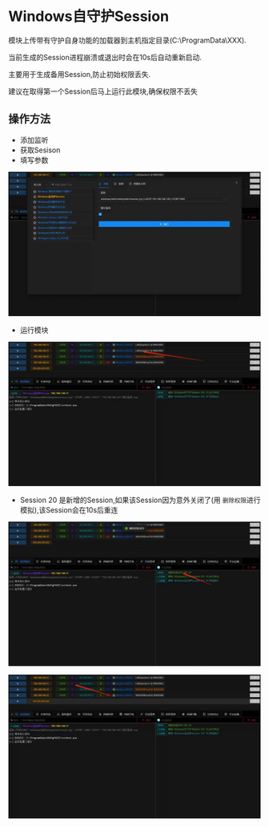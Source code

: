 # Windows自守护Session

模块上传带有守护自身功能的加载器到主机指定目录(C:\ProgramData\XXX).

当前生成的Session进程崩溃或退出时会在10s后自动重新启动.

主要用于生成备用Session,防止初始权限丢失.

建议在取得第一个Session后马上运行此模块,确保权限不丢失

## 操作方法

+ 添加监听
+ 获取Sesison
+ 填写参数

![](img\Persistence_Guard_Windows\1.webp)

+ 运行模块

![](img\Persistence_Guard_Windows\2.webp)

+ Session 20 是新增的Session,如果该Session因为意外关闭了(用 `删除权限`进行模拟),该Session会在10s后重连

![](img\Persistence_Guard_Windows\3.webp)

![](img\Persistence_Guard_Windows\4.webp)


